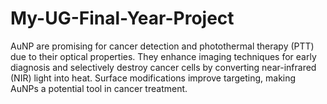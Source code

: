 # My-UG-Final-Year-Project
AuNP are promising for cancer detection and photothermal therapy (PTT) due to their optical properties. They enhance imaging techniques for early diagnosis and selectively destroy cancer cells by converting near-infrared (NIR) light into heat. Surface modifications improve targeting, making AuNPs a potential tool in cancer treatment.
